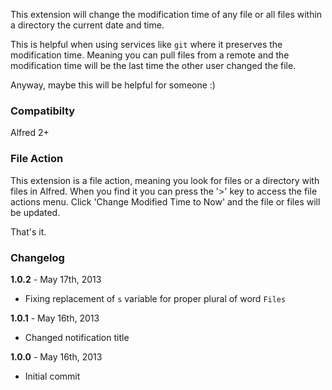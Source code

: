 This extension will change the modification time of any file or all files within a directory the current date and time.

This is helpful when using services like `git` where it preserves the modification time. Meaning you can pull files from a remote and the modification time will be the last time the other user changed the file.

Anyway, maybe this will be helpful for someone :)

### Compatibilty
Alfred 2+

### File Action
This extension is a file action, meaning you look for files or a directory with files in Alfred. When you find it you can press the '>' key to access the file actions menu. Click 'Change Modified Time to Now' and the file or files will be updated.

That's it.

### Changelog

**1.0.2** - May 17th, 2013
* Fixing replacement of `s` variable for proper plural of word `Files`

**1.0.1** - May 16th, 2013
* Changed notification title

**1.0.0** - May 16th, 2013
* Initial commit